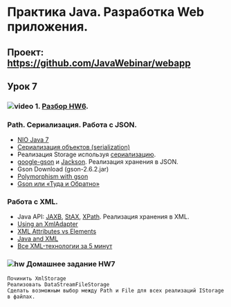 Практика Java. Разработка Web приложения.
===============================

## Проект: https://github.com/JavaWebinar/webapp

## Урок 7

### ![video](https://cloud.githubusercontent.com/assets/13649199/13672715/06dbc6ce-e6e7-11e5-81a9-04fbddb9e488.png) 1. <a href="">Разбор HW6</a>.

### Path. Сериализация. Работа с JSON.
- <a href="http://www.quizful.net/post/java-nio-tutorial">NIO Java 7</a>
- <a href="http://www.intuit.ru/studies/courses/16/16/lecture/27133?page=3">Сериализация объектов (serialization)</a>
- Реализация Storage используя <a href="http://habrahabr.ru/post/60317/">сериализацию</a>.
- <a href="https://code.google.com/p/google-gson/">google-gson</a> и <a href="https://github.com/FasterXML/jackson">Jackson</a>. Реализация хранения в JSON.
- <a herf="http://search.maven.org/#artifactdetails%7Ccom.google.code.gson%7Cgson%7C2.6.2%7Cjar">Gson Download (gson-2.6.2.jar)</a>
- <a href="http://stackoverflow.com/questions/5800433/polymorphism-with-gson#answer-8683689">Polymorphism with gson</a>
- <a href="http://habrahabr.ru/company/naumen/blog/228279/">Gson или «Туда и Обратно»</a>

### Работа с XML.
- Java API: <a href="https://en.wikipedia.org/wiki/Java_Architecture_for_XML_Binding">JAXB</a>, <a href="https://en.wikipedia.org/wiki/StAX">StAX</a>, <a href="https://en.wikipedia.org/wiki/XPath">XPath</a>. Реализация хранения в XML.
- <a href="http://www.eclipse.org/eclipselink/documentation/2.6/moxy/advanced_concepts006.htm">Using an XmlAdapter</a>
- <a href="http://stackoverflow.com/questions/152313/xml-attributes-vs-elements">XML Attributes vs Elements</a>
- <a href="http://www.vogella.com/tutorials/JavaXML/article.html">Java and XML</a>
- <a href="http://www.duct-tape-architect.ru/?p=315">Все XML-технологии за 5 минут</a>

### ![hw](https://cloud.githubusercontent.com/assets/13649199/13672719/09593080-e6e7-11e5-81d1-5cb629c438ca.png) Домашнее задание HW7
    Починить XmlStorage
    Реализовать DataStreamFileStorage
    Сделать возможным выбор между Path и File для всех реализаций IStorage в файлах.

